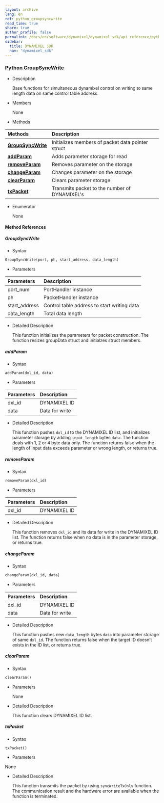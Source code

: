 ```yaml
---
layout: archive
lang: en
ref: python_groupsyncwrite
read_time: true
share: true
author_profile: false
permalink: /docs/en/software/dynamixel/dynamixel_sdk/api_reference/python/python_groupsyncwrite/
sidebar:
  title: DYNAMIXEL SDK
  nav: "dynamixel_sdk"
---
```


<style>body {counter-reset: h1 6 !important;}</style>
<div style="counter-reset: h2 4"></div>
<div style="counter-reset: h3 2"></div>

<!--[dummy Header 1]>
  <h1 id="api-reference"><a href="#api-reference">API Reference</a></h1>
  <h2 id="python"><a href="#python">Python</a></h2>
<![end dummy Header 1]-->

### [Python GroupSyncWrite](#python-groupsyncwrite)

- Description

  Base functions for simultaneous dynamixel control on writing to same length data on same control table address.

- Members

  None


- Methods

| Methods                                                      | Description                                       |
|:-------------------------------------------------------------|:--------------------------------------------------|
| **[GroupSyncWrite](#groupsyncwrite)**                        | Initializes members of packet data pointer struct |
| **[addParam](#addparam)**                                    | Adds parameter storage for read                   |
| **[removeParam](#removeparam)**                              | Removes parameter on the storage                  |
| **[changeParam](#changeparam)**                              | Changes parameter on the storage                  |
| **[clearParam](#clearparam)**                                | Clears parameter storage                          |
| **[txPacket](#txpacket)**                                    | Transmits packet to the number of DYNAMIXEL's      |



- Enumerator

  None

#### Method References

##### GroupSyncWrite
- Syntax
``` python
GroupSyncWrite(port, ph, start_address, data_length)
```
- Parameters

| Parameters       | Description                                 |
|:-----------------|:--------------------------------------------|
| port_num         | PortHandler instance                        |
| ph               | PacketHandler instance                      |
| start_address    | Control table address to start writing data |
| data_length      | Total data length                           |

- Detailed Description

   This function initializes the parameters for packet construction. The function resizes groupData struct and initialzes struct members.


##### addParam
- Syntax
``` python
addParam(dxl_id, data)
```
- Parameters

| Parameters   | Description                |
|:-------------|:---------------------------|
| dxl_id       | DYNAMIXEL ID               |
| data         | Data for write             |

- Detailed Description

   This function pushes `dxl_id` to the DYNAMIXEL ID list, and initializes parameter storage by adding `input_length` bytes `data`. The function deals with 1, 2 or 4 byte data only. The function returns false when the length of input data exceeds parameter or wrong length, or returns true.


##### removeParam
- Syntax
``` python
removeParam(dxl_id)
```
- Parameters

| Parameters   | Description                |
|:-------------|:---------------------------|
| dxl_id       | DYNAMIXEL ID               |

- Detailed Description

   This function removes `dxl_id` and its data for write in the DYNAMIXEL ID list. The function returns false when no data is in the parameter storage, or returns true.


##### changeParam
- Syntax
``` python
changeParam(dxl_id, data)
```
- Parameters

| Parameters   | Description                |
|:-------------|:---------------------------|
| dxl_id       | DYNAMIXEL ID               |
| data         | Data for write             |

- Detailed Description

   This function pushes new `data_length` bytes `data` into parameter storage of same `dxl_id`. The function returns false when the target ID doesn’t exists in the ID list, or returns true.


##### clearParam
- Syntax
``` python
clearParam()
```
- Parameters

   None

- Detailed Description

   This function clears DYNAMIXEL ID list.


##### txPacket
- Syntax
``` python
txPacket()
```
- Parameters

None

- Detailed Description

   This function transmits the packet by using `syncWriteTxOnly` function. The communication result and the hardware error are available when the function is terminated.
